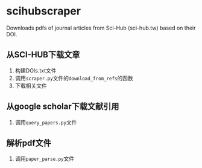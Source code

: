 # scihubscraper
Downloads pdfs of journal articles from Sci-Hub (sci-hub.tw) based on their DOI.

## 从SCI-HUB下载文章

1. 构建DOIs.txt文件
2. 调用`scraper.py`文件的`download_from_refs`的函数
3. 下载相关文件

## 从google scholar下载文献引用

1. 调用`query_papers.py`文件

## 解析pdf文件
1. 调用`paper_parse.py`文件